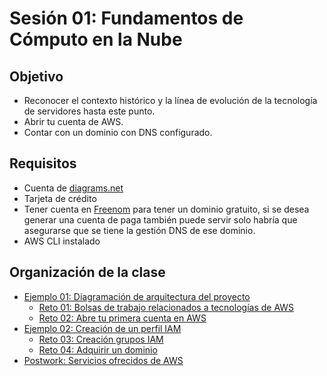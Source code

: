 
# Sesión 01: Fundamentos de Cómputo en la Nube

## Objetivo

- Reconocer el contexto histórico y la línea de evolución de la tecnología de servidores hasta este punto.
- Abrir tu cuenta de AWS.
- Contar con un dominio con DNS configurado.

## Requisitos

- Cuenta de [diagrams.net](https://app.diagrams.net)
- Tarjeta de crédito
- Tener cuenta en [Freenom](https://www.freenom.com/es/index.html?lang=es) para tener un dominio gratuito, si se desea generar una cuenta de paga también puede servir solo habría que asegurarse que se tiene la gestión DNS de ese dominio.
- AWS CLI instalado

## Organización de la clase

- [Ejemplo 01: Diagramación de arquitectura del proyecto](./Ejemplo%2001/README.md)
    - [Reto 01: Bolsas de trabajo relacionados a tecnologías de AWS](./Reto%2001/README.md)
    - [Reto  02: Abre tu primera cuenta en AWS](./Reto%2002/README.md)
- [Ejemplo 02: Creación de un perfil IAM](./Ejemplo%2002/README.md)
    - [Reto 03: Creación grupos IAM](./Reto%2003/README.md)
    - [Reto 04: Adquirir un dominio](./Reto%2004/README.md)
- [Postwork: Servicios ofrecidos de AWS](./Postwork.md)


